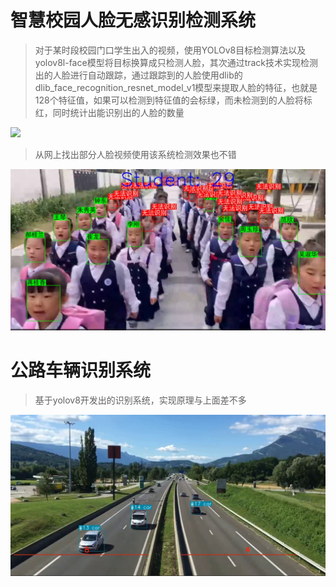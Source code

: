 # 智慧校园人脸无感识别检测系统

>  对于某时段校园门口学生出入的视频，使用YOLOv8目标检测算法以及yolov8l-face模型将目标换算成只检测人脸，其次通过track技术实现检测出的人脸进行自动跟踪，通过跟踪到的人脸使用dlib的dlib_face_recognition_resnet_model_v1模型来提取人脸的特征，也就是128个特征值，如果可以检测到特征值的会标绿，而未检测到的人脸将标红，同时统计出能识别出的人脸的数量

![](img/1.png)

> 从网上找出部分人脸视频使用该系统检测效果也不错

![](img/2.png)

# 公路车辆识别系统

> 基于yolov8开发出的识别系统，实现原理与上面差不多

![](img/3.png)
